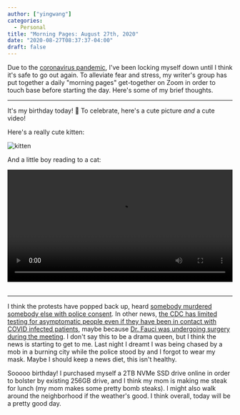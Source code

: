 ```yaml
---
author: ["yingwang"]
categories:
  - Personal
title: "Morning Pages: August 27th, 2020"
date: "2020-08-27T08:37:37-04:00"
draft: false
---
```


Due to the [coronavirus
pandemic](https://en.wikipedia.org/wiki/2019-20_coronavirus_pandemic), I've been
locking myself down until I think it's safe to go out again. To alleviate fear
and stress, my writer's group has put together a daily "morning pages"
get-together on Zoom in order to touch base before starting the day. Here's some
of my brief thoughts.

---

It's my birthday today! :tada: To celebrate, here's a cute picture _and_ a cute
video!

Here's a really cute kitten:

![kitten](/img/posts/2020/08/27/morning_pages.jpg)

And a little boy reading to a cat:

<!-- https://stackoverflow.com/a/26276254 -->
<video style="width: 100%; width: -moz-available; width: -webkit-fill-available; width: fill-available; max-width: 100%;" controls>
    <source src="/video/posts/2020/08/27/morning_pages.mp4" type="video/mp4">
    Your browser does not support HTML5 video.
</video>
<br/>
<br/>

---

I think the protests have popped back up, heard [somebody murdered somebody else
with police
consent](https://www.chicagotribune.com/news/breaking/ct-kenosha-wisconsin-protesters-shot-jacob-blake-20200826-2whqqtogjrcx5db5zfdkuw374y-story.html).
In other news, [the CDC has limited testing for asymptomatic people even if they
have been in contact with COVID infected
patients](https://www.cnbc.com/2020/08/26/cdc-quietly-revises-coronavirus-guidance-to-downplay-importance-of-testing-for-asymptomatic-people.html),
maybe because [Dr. Fauci was undergoing surgery during the
meeting](https://www.msn.com/en-us/news/politics/fauci-says-he-was-under-anesthesia-when-cdc-changed-covid-19-testing-guidelines/ar-BB18p0Wp).
I don't say this to be a drama queen, but I think the news is starting to get to
me. Last night I dreamt I was being chased by a mob in a burning city while the
police stood by and I forgot to wear my mask. Maybe I should keep a news diet,
this isn't healthy.

Sooooo birthday! I purchased myself a 2TB NVMe SSD drive online in order to
bolster by existing 256GB drive, and I think my mom is making me steak for lunch
(my mom makes some pretty bomb steaks). I might also walk around the
neighborhood if the weather's good. I think overall, today will be a pretty good
day.
